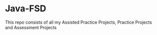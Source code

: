 # Java-FSD
This repo consists of all my Assisted Practice Projects, Practice Projects and Assessment Projects
